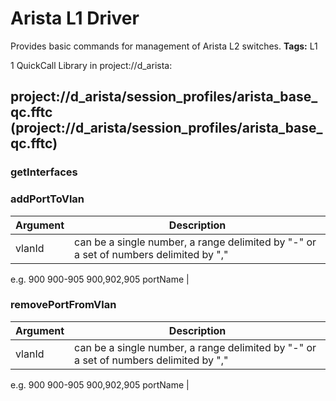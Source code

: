 # Arista L1 Driver
Provides basic commands for management of Arista L2 switches. 
<b>Tags:</b> L1

1 QuickCall Library in project://d_arista:
## project://d_arista/session_profiles/arista_base_qc.fftc (project://d_arista/session_profiles/arista_base_qc.fftc)

### getInterfaces
### addPortToVlan

Argument | Description
------------ | -------------
vlanId | can be a single number, a range delimited by "-" or a set of numbers delimited by ","
e.g.
    900
    900-905
    900,902,905
portName | 
### removePortFromVlan

Argument | Description
------------ | -------------
vlanId | can be a single number, a range delimited by "-" or a set of numbers delimited by ","
e.g.
    900
    900-905
    900,902,905
portName | 
